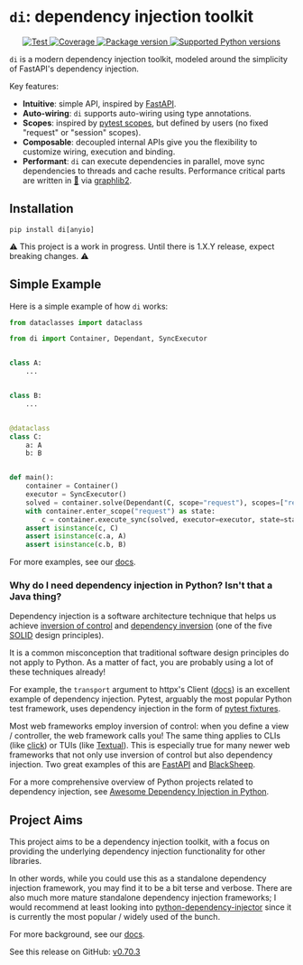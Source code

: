 # `di`: dependency injection toolkit

<p align="center">
<a href="https://github.com/adriangb/di/actions?query=workflow%3ACI%2FCD+event%3Apush+branch%3Amain" target="_blank">
    <img src="https://github.com/adriangb/di/actions/workflows/workflow.yaml/badge.svg?event=push&branch=main" alt="Test">
</a>
<a href="https://codecov.io/gh/adriangb/di" target="_blank">
    <img src="https://img.shields.io/codecov/c/github/adriangb/di?color=%2334D058" alt="Coverage">
</a>
<a href="https://pypi.org/project/di" target="_blank">
    <img src="https://img.shields.io/pypi/v/di?color=%2334D058&label=pypi%20package" alt="Package version">
</a>
<a href="https://pypi.org/project/di" target="_blank">
    <img src="https://img.shields.io/pypi/pyversions/di.svg?color=%2334D058" alt="Supported Python versions">
</a>
</p>

`di` is a modern dependency injection toolkit, modeled around the simplicity of FastAPI's dependency injection.

Key features:

- **Intuitive**: simple API, inspired by [FastAPI].
- **Auto-wiring**: `di` supports auto-wiring using type annotations.
- **Scopes**: inspired by [pytest scopes], but defined by users (no fixed "request" or "session" scopes).
- **Composable**: decoupled internal APIs give you the flexibility to customize wiring, execution and binding.
- **Performant**: `di` can execute dependencies in parallel, move sync dependencies to threads and cache results. Performance critical parts are written in [🦀] via [graphlib2].

## Installation

```shell
pip install di[anyio]
```

⚠️ This project is a work in progress. Until there is 1.X.Y release, expect breaking changes. ⚠️

## Simple Example

Here is a simple example of how `di` works:

```python
from dataclasses import dataclass

from di import Container, Dependant, SyncExecutor


class A:
    ...


class B:
    ...


@dataclass
class C:
    a: A
    b: B


def main():
    container = Container()
    executor = SyncExecutor()
    solved = container.solve(Dependant(C, scope="request"), scopes=["request"])
    with container.enter_scope("request") as state:
        c = container.execute_sync(solved, executor=executor, state=state)
    assert isinstance(c, C)
    assert isinstance(c.a, A)
    assert isinstance(c.b, B)
```

For more examples, see our [docs].

### Why do I need dependency injection in Python? Isn't that a Java thing?

Dependency injection is a software architecture technique that helps us achieve [inversion of control] and [dependency inversion] (one of the five [SOLID] design principles).

It is a common misconception that traditional software design principles do not apply to Python.
As a matter of fact, you are probably using a lot of these techniques already!

For example, the `transport` argument to httpx's Client ([docs](https://www.python-httpx.org/advanced/#custom-transports)) is an excellent example of dependency injection. Pytest, arguably the most popular Python test framework, uses dependency injection in the form of [pytest fixtures].

Most web frameworks employ inversion of control: when you define a view / controller, the web framework calls you! The same thing applies to CLIs (like [click]) or TUIs (like [Textual]). This is especially true for many newer web frameworks that not only use inversion of control but also dependency injection. Two great examples of this are [FastAPI] and [BlackSheep].

For a more comprehensive overview of Python projects related to dependency injection, see [Awesome Dependency Injection in Python].

## Project Aims

This project aims to be a dependency injection toolkit, with a focus on providing the underlying dependency injection functionality for other libraries.

In other words, while you could use this as a standalone dependency injection framework, you may find it to be a bit terse and verbose. There are also much more mature standalone dependency injection frameworks; I would recommend at least looking into [python-dependency-injector] since it is currently the most popular / widely used of the bunch.

For more background, see our [docs].

[🦀]: https://www.rust-lang.org
[graphlib2]: https://github.com/adriangb/graphlib2
[docs]: https://www.adriangb.com/di/
[binds]: binds.md
[dependency inversion]: https://en.wikipedia.org/wiki/Dependency_inversion_principle
[SOLID]: https://en.wikipedia.org/wiki/SOLID
[inversion of control]: https://en.wikipedia.org/wiki/Inversion_of_control
[click]: https://click.palletsprojects.com/en/8.0.x/
[Textual]: https://github.com/willmcgugan/textual
[FastAPI]: https://fastapi.tiangolo.com/tutorial/dependencies/
[BlackSheep]: https://www.neoteroi.dev/blacksheep/dependency-injection/
[Awesome Dependency Injection in Python]: https://github.com/sfermigier/awesome-dependency-injection-in-python
[python-dependency-injector]: https://github.com/ets-labs/python-dependency-injector
[pytest scopes]: https://docs.pytest.org/en/6.2.x/fixture.html#scope-sharing-fixtures-across-classes-modules-packages-or-session
[pytest fixtures]: https://docs.pytest.org/en/6.2.x/fixture.html

See this release on GitHub: [v0.70.3](https://github.com/adriangb/di/releases/tag/0.70.3)
